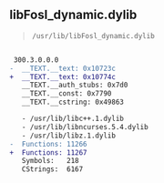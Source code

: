 ## libFosl_dynamic.dylib

> `/usr/lib/libFosl_dynamic.dylib`

```diff

 300.3.0.0.0
-  __TEXT.__text: 0x10723c
+  __TEXT.__text: 0x10774c
   __TEXT.__auth_stubs: 0x7d0
   __TEXT.__const: 0x7790
   __TEXT.__cstring: 0x49863

   - /usr/lib/libc++.1.dylib
   - /usr/lib/libncurses.5.4.dylib
   - /usr/lib/libz.1.dylib
-  Functions: 11266
+  Functions: 11267
   Symbols:   218
   CStrings:  6167
 

```
